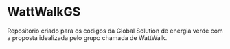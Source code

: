 # WattWalkGS
Repositorio criado para os codigos da Global Solution de energia verde com a proposta idealizada pelo grupo chamada de WattWalk.
